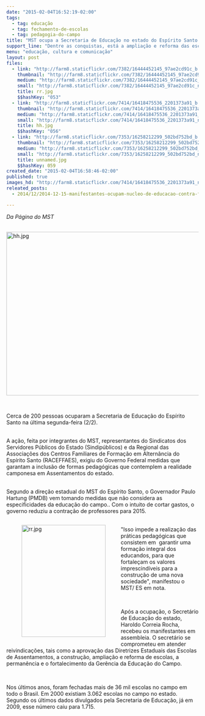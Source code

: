 ```yaml
---
date: "2015-02-04T16:52:19-02:00"
tags:
  - tag: educação
  - tag: fechamento-de-escolas
  - tag: pedagogia-do-campo
title: "MST ocupa a Secretaria de Educação no estado do Espírito Santo "
support_line: "Dentre as conquistas, está a ampliação e reforma das escolas do campo no estado. "
menu: "educação, cultura e comunicação"
layout: post
files:
  - link: "http://farm8.staticflickr.com/7382/16444452145_97ae2cd91c_b.jpg"
    thumbnail: "http://farm8.staticflickr.com/7382/16444452145_97ae2cd91c_t.jpg"
    medium: "http://farm8.staticflickr.com/7382/16444452145_97ae2cd91c_z.jpg"
    small: "http://farm8.staticflickr.com/7382/16444452145_97ae2cd91c_n.jpg"
    title: rr.jpg
    $$hashKey: "053"
  - link: "http://farm8.staticflickr.com/7414/16418475536_2201373a91_b.jpg"
    thumbnail: "http://farm8.staticflickr.com/7414/16418475536_2201373a91_t.jpg"
    medium: "http://farm8.staticflickr.com/7414/16418475536_2201373a91_z.jpg"
    small: "http://farm8.staticflickr.com/7414/16418475536_2201373a91_n.jpg"
    title: hh.jpg
    $$hashKey: "056"
  - link: "http://farm8.staticflickr.com/7353/16258212299_502bd752bd_b.jpg"
    thumbnail: "http://farm8.staticflickr.com/7353/16258212299_502bd752bd_t.jpg"
    medium: "http://farm8.staticflickr.com/7353/16258212299_502bd752bd_z.jpg"
    small: "http://farm8.staticflickr.com/7353/16258212299_502bd752bd_n.jpg"
    title: unnamed.jpg
    $$hashKey: 059
created_date: "2015-02-04T16:58:46-02:00"
published: true
images_hd: "http://farm8.staticflickr.com/7414/16418475536_2201373a91_n.jpg"
releated_posts:
  - 2014/12/2014-12-15-manifestantes-ocupam-nucleo-de-educacao-contra-fechamento-de-escolas.md

---
```

<p><em>Da P&aacute;gina do MST</em></p>

<p><br />
<img alt="hh.jpg" height="428" src="http://farm8.staticflickr.com/7414/16418475536_2201373a91_b.jpg" width="570" /></p>

<p>&nbsp;</p>

<p>Cerca de 200 pessoas ocuparam a Secretaria de Educa&ccedil;&atilde;o do Esp&iacute;rito Santo na &uacute;ltima segunda-feira (2/2).&nbsp;</p>

<p><br />
A a&ccedil;&atilde;o, feita por integrantes do MST, representantes do Sindicatos dos Servidores P&uacute;blicos do Estado (Sindip&uacute;blicos) e da Regional das Associa&ccedil;&otilde;es dos Centros Familiares de Forma&ccedil;&atilde;o em Altern&acirc;ncia do Esp&iacute;rito Santo (RACEFFAES), exigiu do Governo Federal medidas que garantam a inclus&atilde;o de formas pedag&oacute;gicas que contemplem a realidade camponesa em Assentamentos do estado.&nbsp;</p>

<p><br />
Segundo a dire&ccedil;&atilde;o estadual do MST do Esp&iacute;rito Santo, o Governador Paulo Hartung (PMDB) vem tomando medidas que n&atilde;o considera as especificidades da educa&ccedil;&atilde;o do campo.. Com o intuito de cortar gastos, o governo reduziu a contra&ccedil;&atilde;o de professores para 2015.</p>

<figure class="image" style="float:left"><img alt="rr.jpg" height="293" src="http://farm8.staticflickr.com/7382/16444452145_97ae2cd91c_b.jpg" width="220" />
<figcaption></figcaption>
</figure>

<p><br />
&quot;Isso impede a realiza&ccedil;&atilde;o das pr&aacute;ticas pedag&oacute;gicas que consistem em &nbsp;garantir uma forma&ccedil;&atilde;o integral dos educandos, para que fortale&ccedil;am os valores imprescind&iacute;veis para a constru&ccedil;&atilde;o de uma nova sociedade&quot;, manifestou o MST/ ES em nota.</p>

<p>&nbsp;</p>

<p>Ap&oacute;s a ocupa&ccedil;&atilde;o, o Secret&aacute;rio de Educa&ccedil;&atilde;o do estado, Haroldo Correia Rocha, recebeu os manifestantes em assembleia. O secret&aacute;rio se comprometeu em atender reivindica&ccedil;&otilde;es, tais como a aprova&ccedil;&atilde;o das Diretrizes Estaduais das Escolas de Assentamentos, a constru&ccedil;&atilde;o, amplia&ccedil;&atilde;o e reforma de escolas, a perman&ecirc;ncia e o fortalecimento da Ger&ecirc;ncia da Educa&ccedil;&atilde;o do Campo.</p>

<p>&nbsp;</p>

<p>Nos &uacute;ltimos anos, foram fechadas mais de 36 mil escolas no campo em todo o Brasil. Em 2000 existiam 3.062 escolas no campo no estado. Segundo os &uacute;ltimos dados divulgados pela Secretaria de Educa&ccedil;&atilde;o, j&aacute; em 2009, esse n&uacute;mero caiu para 1.715.</p>
